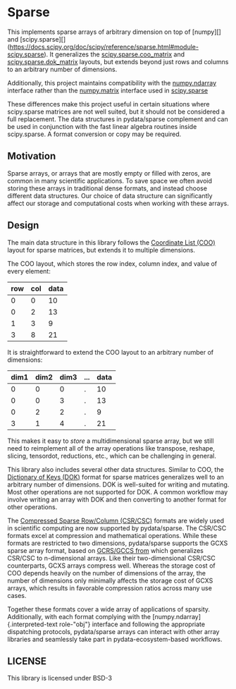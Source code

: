 # Sparse

This implements sparse arrays of arbitrary dimension on top of
[numpy][] and
[scipy.sparse][]
(https://docs.scipy.org/doc/scipy/reference/sparse.html#module-scipy.sparse). It generalizes the
[scipy.sparse.coo_matrix](https://docs.scipy.org/doc/scipy/reference/generated/scipy.sparse.coo_matrix.html#scipy.sparse.coo_matrix) and
[scipy.sparse.dok_matrix](https://docs.scipy.org/doc/scipy/reference/generated/scipy.sparse.dok_matrix.html#scipy.sparse.dok_matrix) layouts, but
extends beyond just rows and columns to an arbitrary number of
dimensions.

Additionally, this project maintains compatibility with the
[numpy.ndarray](https://numpy.org/doc/stable/reference/generated/numpy.ndarray.html#numpy.ndarray) interface rather than the
[numpy.matrix](https://numpy.org/doc/stable/reference/generated/numpy.matrix.html#numpy.matrix) interface used in
[scipy.sparse](https://docs.scipy.org/doc/scipy/reference/sparse.html#module-scipy.sparse)

These differences make this project useful in certain situations where
scipy.sparse matrices are not well suited, but it should not be
considered a full replacement. The data structures in pydata/sparse
complement and can be used in conjunction with the fast linear algebra
routines inside scipy.sparse. A format conversion or copy may be
required.

## Motivation

Sparse arrays, or arrays that are mostly empty or filled with zeros, are
common in many scientific applications. To save space we often avoid
storing these arrays in traditional dense formats, and instead choose
different data structures. Our choice of data structure can
significantly affect our storage and computational costs when working
with these arrays.

## Design

The main data structure in this library follows the [Coordinate List
(COO)](https://en.wikipedia.org/wiki/Sparse_matrix#Coordinate_list_(COO))
layout for sparse matrices, but extends it to multiple dimensions.

The COO layout, which stores the row index, column index, and value of
every element:


| row | col | data |
|-----|-----|------|
|   0 |   0 |   10 |
|   0 |   2 |   13 |
|   1 |   3 |   9  |
|   3 |   8 |   21 |

It is straightforward to extend the COO layout to an arbitrary number of
dimensions:


| dim1 | dim2 | dim3 | \... | data |
|------|------|------|------|------|
|   0  |   0  |   0  |   .  |   10 |
|   0  |   0  |   3  |   .  |   13 |
|   0  |   2  |   2  |   .  |   9  |
|   3  |   1  |   4  |   .  |   21 |

This makes it easy to *store* a multidimensional sparse array, but we
still need to reimplement all of the array operations like transpose,
reshape, slicing, tensordot, reductions, etc., which can be challenging
in general.

This library also includes several other data structures. Similar to
COO, the [Dictionary of Keys
(DOK)](https://en.wikipedia.org/wiki/Sparse_matrix#Dictionary_of_keys_(DOK))
format for sparse matrices generalizes well to an arbitrary number of
dimensions. DOK is well-suited for writing and mutating. Most other
operations are not supported for DOK. A common workflow may involve
writing an array with DOK and then converting to another format for
other operations.

The [Compressed Sparse Row/Column
(CSR/CSC)](https://en.wikipedia.org/wiki/Sparse_matrix#Compressed_sparse_column_(CSC_or_CCS))
formats are widely used in scientific computing are now supported by
pydata/sparse. The CSR/CSC formats excel at compression and mathematical
operations. While these formats are restricted to two dimensions,
pydata/sparse supports the GCXS sparse array format, based on [GCRS/GCCS
from](https://ieeexplore.ieee.org/abstract/document/7237032/similar#similar)
which generalizes CSR/CSC to n-dimensional arrays. Like their
two-dimensional CSR/CSC counterparts, GCXS arrays compress well. Whereas
the storage cost of COO depends heavily on the number of dimensions of
the array, the number of dimensions only minimally affects the storage
cost of GCXS arrays, which results in favorable compression ratios
across many use cases.

Together these formats cover a wide array of applications of sparsity.
Additionally, with each format complying with the
[numpy.ndarray]{.interpreted-text role-"obj"} interface and following
the appropriate dispatching protocols, pydata/sparse arrays can interact
with other array libraries and seamlessly take part in
pydata-ecosystem-based workflows.

## LICENSE

This library is licensed under BSD-3
